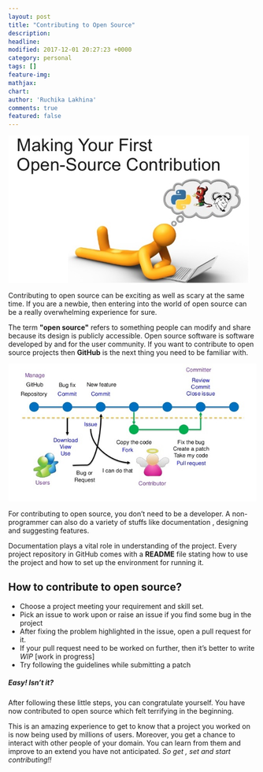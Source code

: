 ```yaml
---
layout: post
title: "Contributing to Open Source"
description: 
headline: 
modified: 2017-12-01 20:27:23 +0000
category: personal
tags: []
feature-img: 
mathjax: 
chart: 
author: 'Ruchika Lakhina'
comments: true
featured: false
---
```


![Contributing to Open Source](https://github.com/lakhina/blog.jboss-outreach.org/blob/addPost/img/making-your-first-opensource-contribution.jpg?raw=true)


Contributing to open source can be exciting as well as scary at the same time. If you are a newbie, then entering into the world of open source can be a really overwhelming experience for sure. 

The term **"open source"** refers to something people can modify and share because its design is publicly accessible. Open source software is software developed by and for the user community. If you want to contribute to open source projects then **GitHub** is the next thing you need to be familiar with.

![Contribution model](https://github.com/lakhina/blog.jboss-outreach.org/blob/addPost/img/open-source-contribution-model.jpg?raw=true)

For contributing to open source, you don’t need to be a developer. A non-programmer can also do a variety of stuffs like documentation , designing and suggesting features.

Documentation plays a vital role in understanding of the project. Every project repository in GitHub comes with a **README** file stating how to use the project and how to set up the environment for running it. 

## How to contribute to open source?
*	Choose a project meeting your requirement and skill set.
*	Pick an issue to work upon or raise an issue if you find some bug in the project
*	After fixing the problem highlighted in the issue, open a pull request for it.
*	If your pull request need to be worked on further, then it’s  better to write *WIP* [work in progress] 
*	Try following the guidelines while submitting a patch

##### Easy! Isn’t it? 
After following these  little steps, you can congratulate yourself. You have now contributed to open source which felt terrifying in the beginning. 

This is an amazing experience to get to know that a project you worked on is now being used by millions of users. Moreover, you get a chance to interact with other people of your domain. You can learn from them and improve to an extend you have not anticipated. *So get , set and start contributing!!*
